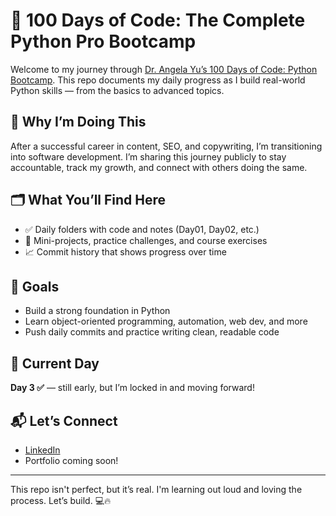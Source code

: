 # 🐍 100 Days of Code: The Complete Python Pro Bootcamp

Welcome to my journey through [Dr. Angela Yu’s 100 Days of Code: Python Bootcamp](https://www.udemy.com/course/100-days-of-code/). This repo documents my daily progress as I build real-world Python skills — from the basics to advanced topics.

## 🚀 Why I’m Doing This

After a successful career in content, SEO, and copywriting, I’m transitioning into software development. I’m sharing this journey publicly to stay accountable, track my growth, and connect with others doing the same.

## 🗂️ What You’ll Find Here

- ✅ Daily folders with code and notes (Day01, Day02, etc.)
- 🧠 Mini-projects, practice challenges, and course exercises
- 📈 Commit history that shows progress over time

## 🎯 Goals

- Build a strong foundation in Python
- Learn object-oriented programming, automation, web dev, and more
- Push daily commits and practice writing clean, readable code

## 📅 Current Day
**Day 3 ✅** — still early, but I’m locked in and moving forward!

## 📬 Let’s Connect
- [LinkedIn](https://www.linkedin.com/in/candicemathison)
- Portfolio coming soon!

---

This repo isn't perfect, but it’s real. I'm learning out loud and loving the process. Let’s build. 💻🔥

